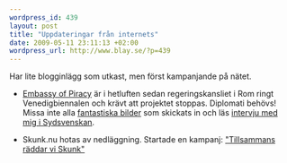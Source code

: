```yaml
--- 
wordpress_id: 439 
layout: post
title: "Uppdateringar från internets" 
date: 2009-05-11 23:11:13 +02:00 
wordpress_url: http://www.blay.se/?p=439 
---
```


Har lite blogginlägg som utkast, men först kampanjande på nätet.

- [Embassy of Piracy](http://embassyofpiracy.org/2009/05/breaking-news-rome-vs-internet/) är i hetluften sedan regeringskansliet i Rom ringt Venedigbiennalen och krävt att projektet stoppas. Diplomati behövs! Missa inte alla [fantastiska bilder](http://embassyofpiracy.org/gallery/) som skickats in och läs [intervju med mig i Sydsvenskan](http://sydsvenskan.se/kultur-och-nojen/article431223/Piratbyran-oppnar-ambassad.html). 

- Skunk.nu hotas av nedläggning. Startade en kampanj: ["Tillsammans räddar vi Skunk"](http://www.facebook.com/group.php?gid=92311341966)

